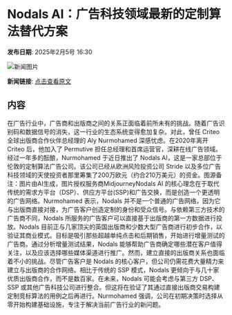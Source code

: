 # Nodals AI：广告科技领域最新的定制算法替代方案

**发布日期**: 2025年2月5号 16:30

![新闻图片](https://pic.chinaz.com/picmap/thumb/202304141628382754_4.jpg)

**新闻链接**: [点击查看原文](https://www.aibase.com/zh/news/15084)

## 内容

在广告行业中，广告商和出版商之间的关系正面临着前所未有的挑战。随着广告识别码和数据信号的消失，这一行业的生态系统变得愈加复杂。对此，曾任 Criteo 全球出版商合作伙伴总经理的 Aly Nurmohamed 深感忧虑。在2020年离开 Criteo 后，他加入了 Permutive 担任总经理和首席运营官，深耕在线广告领域。经过一年多的酝酿，Nurmohamed 于近日推出了 Nodals AI，这是一家总部位于伦敦的定制算法广告公司。该公司已经从欧洲风险投资公司 Stride 以及多位广告科技领域的天使投资者那里筹集了200万欧元（约合210万美元）的资金。图源备注：图片由AI生成，图片授权服务商MidjourneyNodals AI 的核心理念在于取代传统的需求方平台（DSP）、供应方平台(SSP)和广告交换，而是创造一个更透明的广告网络。Nurmohamed 表示，Nodals 并不是一个普通的广告网络，因为它与出版商直接对接，为广告客户创造定制的身份和受众信号。与依赖第三方技术的广告商不同，Nodals 所服务的广告客户可以直接基于出版商的第一方数据进行投放。Nodals 目前正与几家顶尖的英国出版商和少数大型广告商进行初步合作，以验证其商业模式。目标是吸引那些超越单纯点击和后期销售，开始进行增量测试的广告商。通过分析增量测试结果，Nodals 能够帮助广告商确定哪些潜在客户值得关注，以及应该选择哪些媒体渠道进行推广。然而，建立直接的出版商关系也面临着不小的挑战。尽管广告客户是 Nodals 的核心客户，但公司仍需花费大量精力来建立与出版商的合作网络。相比于传统的 SSP 模式，Nodals 更倾向于与几十家优质出版商合作，而不是数百家。在未来，Nodals 可能会考虑与第三方 DSP、SSP 或其他广告科技公司进行整合。但这将在验证了其通过直接出版商交易构建定制竞标算法的用例之后再进行。Nurmohamed 强调，公司在初期决策时选择从零开始构建基础设施，专注于解决当前广告行业的新问题。
